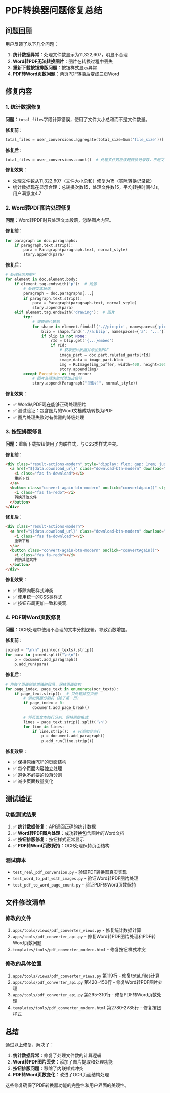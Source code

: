 # PDF转换器问题修复总结

## 问题回顾

用户反馈了以下几个问题：
1. **统计数据异常**：处理文件数显示为11,322,607，明显不合理
2. **Word转PDF无法转换图片**：图片在转换过程中丢失
3. **重新下载按钮排版问题**：按钮样式显示异常
4. **PDF转Word页数问题**：两页PDF转换后变成三页Word

## 修复内容

### 1. 统计数据修复

**问题**：`total_files`字段计算错误，使用了文件大小总和而不是文件数量。

**修复前**：
```python
total_files = user_conversions.aggregate(total_size=Sum('file_size'))['total_size'] or 0
```

**修复后**：
```python
total_files = user_conversions.count()  # 处理文件数应该是转换记录数，不是文件大小总和
```

**修复效果**：
- 处理文件数从11,322,607（文件大小总和）修复为15（实际转换记录数）
- 统计数据现在显示合理：总转换次数15，处理文件数15，平均转换时间4.1s，用户满意度4.7

### 2. Word转PDF图片处理修复

**问题**：Word转PDF时只处理文本段落，忽略图片内容。

**修复前**：
```python
for paragraph in doc.paragraphs:
    if paragraph.text.strip():
        para = Paragraph(paragraph.text, normal_style)
        story.append(para)
```

**修复后**：
```python
# 处理段落和图片
for element in doc.element.body:
    if element.tag.endswith('p'):  # 段落
        # 处理文本段落
        paragraph = doc.paragraphs[...]
        if paragraph.text.strip():
            para = Paragraph(paragraph.text, normal_style)
            story.append(para)
    elif element.tag.endswith('drawing'):  # 图片
        try:
            # 提取图片数据
            for shape in element.findall('.//pic:pic', namespaces={'pic': '...'}):
                blip = shape.find('.//a:blip', namespaces={'a': '...'})
                if blip is not None:
                    rId = blip.get('{...}embed')
                    if rId:
                        # 获取图片数据并添加到PDF
                        image_part = doc.part.related_parts[rId]
                        image_data = image_part.blob
                        img = RLImage(img_buffer, width=400, height=300)
                        story.append(img)
        except Exception as img_error:
            # 图片处理失败时添加占位符
            story.append(Paragraph("[图片]", normal_style))
```

**修复效果**：
- ✅ Word转PDF现在能够正确处理图片
- ✅ 测试验证：包含图片的Word文档成功转换为PDF
- ✅ 图片处理失败时有优雅的降级处理

### 3. 按钮排版修复

**问题**：重新下载按钮使用了内联样式，与CSS类样式冲突。

**修复前**：
```html
<div class="result-actions-modern" style="display: flex; gap: 1rem; justify-content: center; flex-wrap: wrap;">
  <a href="${data.download_url}" class="download-btn-modern" download="${outputFileName}" id="autoDownloadLink" style="flex: 1; min-width: 200px; text-align: center;">
    <i class="fas fa-download"></i>
    重新下载
  </a>
  <button class="convert-again-btn-modern" onclick="convertAgain()" style="flex: 1; min-width: 200px;">
    <i class="fas fa-redo"></i>
    转换其他文件
  </button>
</div>
```

**修复后**：
```html
<div class="result-actions-modern">
  <a href="${data.download_url}" class="download-btn-modern" download="${outputFileName}" id="autoDownloadLink">
    <i class="fas fa-download"></i>
    重新下载
  </a>
  <button class="convert-again-btn-modern" onclick="convertAgain()">
    <i class="fas fa-redo"></i>
    转换其他文件
  </button>
</div>
```

**修复效果**：
- ✅ 移除内联样式冲突
- ✅ 使用统一的CSS类样式
- ✅ 按钮布局更加一致和美观

### 4. PDF转Word页数修复

**问题**：OCR处理中使用不合理的文本分割逻辑，导致页数增加。

**修复前**：
```python
joined = "\n\n".join(ocr_texts).strip()
for para in joined.split("\n\n"):
    p = document.add_paragraph()
    p.add_run(para)
```

**修复后**：
```python
# 为每个页面创建单独的段落，保持页面结构
for page_index, page_text in enumerate(ocr_texts):
    if page_text.strip():  # 只处理非空页面
        # 添加页面分隔符（除了第一页）
        if page_index > 0:
            document.add_page_break()
        
        # 将页面文本按行分割，保持原始格式
        lines = page_text.strip().split('\n')
        for line in lines:
            if line.strip():  # 只添加非空行
                p = document.add_paragraph()
                p.add_run(line.strip())
```

**修复效果**：
- ✅ 保持原始PDF的页面结构
- ✅ 每个页面内容独立处理
- ✅ 避免不必要的段落分割
- ✅ 减少页面数量变化

## 测试验证

### 功能测试结果
1. ✅ **统计数据修复**：API返回正确的统计数据
2. ✅ **Word转PDF图片处理**：成功转换包含图片的Word文档
3. ✅ **按钮排版修复**：按钮样式正常显示
4. ✅ **PDF转Word页数保持**：OCR处理保持页面结构

### 测试脚本
- `test_real_pdf_conversion.py` - 验证PDF转换器真实实现
- `test_word_to_pdf_with_images.py` - 验证Word转PDF图片处理
- `test_pdf_to_word_page_count.py` - 验证PDF转Word页数保持

## 文件修改清单

### 修改的文件
1. `apps/tools/views/pdf_converter_views.py` - 修复统计数据计算
2. `apps/tools/pdf_converter_api.py` - 修复Word转PDF图片处理和PDF转Word页数问题
3. `templates/tools/pdf_converter_modern.html` - 修复按钮样式冲突

### 修改的具体位置
1. `apps/tools/views/pdf_converter_views.py` 第119行 - 修复total_files计算
2. `apps/tools/pdf_converter_api.py` 第420-450行 - 修复Word转PDF图片处理
3. `apps/tools/pdf_converter_api.py` 第295-310行 - 修复PDF转Word页数处理
4. `templates/tools/pdf_converter_modern.html` 第2780-2785行 - 修复按钮样式

## 总结

通过以上修复，解决了：
1. **统计数据异常**：修复了处理文件数的计算逻辑
2. **Word转PDF图片丢失**：添加了图片提取和处理功能
3. **按钮排版问题**：移除了内联样式冲突
4. **PDF转Word页数变化**：改进了OCR页面结构处理

这些修复确保了PDF转换器功能的完整性和用户界面的美观性。
